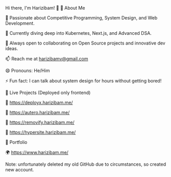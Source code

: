 Hi there, I'm Harizibam! 👋
🚀 About Me

👀 Passionate about Competitive Programming, System Design, and Web Development.

🌱 Currently diving deep into Kubernetes, Next.js, and Advanced DSA.

💞 Always open to collaborating on Open Source projects and innovative dev ideas.

📫 Reach me at harizibamv@gmail.com

😄 Pronouns: He/Him

⚡ Fun fact: I can talk about system design for hours without getting bored!

🔗 Live Projects (Deployed only frontend)

🔗 https://deployx.harizibam.me/

🔗 https://autero.harizibam.me/

🔗 https://removify.harizibam.me/

🔗 https://hypersite.harizibam.me/

📁 Portfolio

🌍 https://www.harizibam.me/


Note: unfortunately deleted my old GitHub due to circumstances, so created new account.  
<!--- h4r1z1b4mx/h4r1z1b4mx is a ✨ special ✨ repository because its `README.md` (this file) appears on your GitHub profile. You can click the Preview link to take a look at your changes. --->

